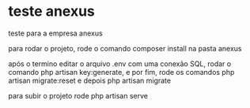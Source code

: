 # teste anexus
teste para a empresa anexus

para rodar o projeto, rode o comando composer install na pasta anexus

após o termino editar o arquivo .env com uma conexão SQL,  rodar o comando php artisan key:generate, e por fim, rode os comandos php artisan migrate:reset e depois php artisan migrate

para subir o projeto rode php artisan serve
